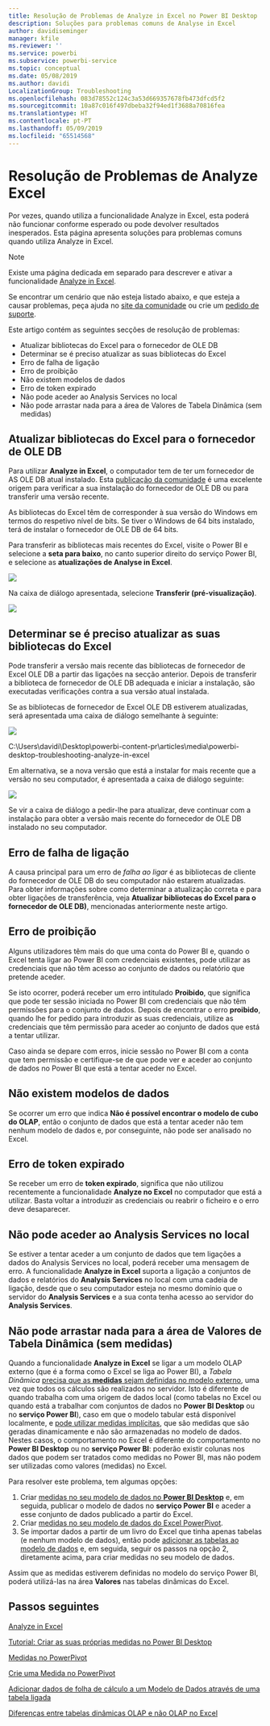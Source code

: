 ```yaml
---
title: Resolução de Problemas de Analyze in Excel no Power BI Desktop
description: Soluções para problemas comuns de Analyse in Excel
author: davidiseminger
manager: kfile
ms.reviewer: ''
ms.service: powerbi
ms.subservice: powerbi-service
ms.topic: conceptual
ms.date: 05/08/2019
ms.author: davidi
LocalizationGroup: Troubleshooting
ms.openlocfilehash: 083d78552c124c3a53d669357678fb473dfcd5f2
ms.sourcegitcommit: 10a87c016f497dbeba32f94ed1f3688a70816fea
ms.translationtype: HT
ms.contentlocale: pt-PT
ms.lasthandoff: 05/09/2019
ms.locfileid: "65514568"
---
```

# <a name="troubleshooting-analyze-in-excel"></a>Resolução de Problemas de Analyze Excel
Por vezes, quando utiliza a funcionalidade Analyze in Excel, esta poderá não funcionar conforme esperado ou pode devolver resultados inesperados. Esta página apresenta soluções para problemas comuns quando utiliza Analyze in Excel.

> [!NOTE]
> Existe uma página dedicada em separado para descrever e ativar a funcionalidade [Analyze in Excel](service-analyze-in-excel.md).
> 
> Se encontrar um cenário que não esteja listado abaixo, e que esteja a causar problemas, peça ajuda no [site da comunidade](http://community.powerbi.com/) ou crie um [pedido de suporte](https://powerbi.microsoft.com/support/).
> 
> 

Este artigo contém as seguintes secções de resolução de problemas:

* Atualizar bibliotecas do Excel para o fornecedor de OLE DB
* Determinar se é preciso atualizar as suas bibliotecas do Excel
* Erro de falha de ligação
* Erro de proibição
* Não existem modelos de dados
* Erro de token expirado
* Não pode aceder ao Analysis Services no local
* Não pode arrastar nada para a área de Valores de Tabela Dinâmica (sem medidas)

## <a name="update-excel-libraries-for-the-ole-db-provider"></a>Atualizar bibliotecas do Excel para o fornecedor de OLE DB
Para utilizar **Analyze in Excel**, o computador tem de ter um fornecedor de AS OLE DB atual instalado. Esta [publicação da comunidade](http://community.powerbi.com/t5/Service/Analyze-in-Excel-Initialization-of-the-data-source-failed/m-p/30837#M8081) é uma excelente origem para verificar a sua instalação do fornecedor de OLE DB ou para transferir uma versão recente.

As bibliotecas do Excel têm de corresponder à sua versão do Windows em termos do respetivo nível de bits. Se tiver o Windows de 64 bits instalado, terá de instalar o fornecedor de OLE DB de 64 bits.

Para transferir as bibliotecas mais recentes do Excel, visite o Power BI e selecione a **seta para baixo**, no canto superior direito do serviço Power BI, e selecione as **atualizações de Analyse in Excel**.

![](media/desktop-troubleshooting-analyze-in-excel/tshoot-analyze-excel_1.png)

Na caixa de diálogo apresentada, selecione **Transferir (pré-visualização)**.

![](media/desktop-troubleshooting-analyze-in-excel/tshoot-analyze-excel_2.png)

## <a name="determining-whether-you-need-to-update-your-excel-libraries"></a>Determinar se é preciso atualizar as suas bibliotecas do Excel
Pode transferir a versão mais recente das bibliotecas de fornecedor de Excel OLE DB a partir das ligações na secção anterior. Depois de transferir a biblioteca de fornecedor de OLE DB adequada e iniciar a instalação, são executadas verificações contra a sua versão atual instalada.

Se as bibliotecas de fornecedor de Excel OLE DB estiverem atualizadas, será apresentada uma caixa de diálogo semelhante à seguinte:

![](media/desktop-troubleshooting-analyze-in-excel/troubleshoot-analyze-excel_3.png)

C:\Users\davidi\Desktop\powerbi-content-pr\articles\media\powerbi-desktop-troubleshooting-analyze-in-excel

Em alternativa, se a nova versão que está a instalar for mais recente que a versão no seu computador, é apresentada a caixa de diálogo seguinte:

![](media/desktop-troubleshooting-analyze-in-excel/troubleshoot-analyze-excel_2.png)

Se vir a caixa de diálogo a pedir-lhe para atualizar, deve continuar com a instalação para obter a versão mais recente do fornecedor de OLE DB instalado no seu computador.

## <a name="connection-cannot-be-made-error"></a>Erro de falha de ligação
A causa principal para um erro de *falha ao ligar* é as bibliotecas de cliente do fornecedor de OLE DB do seu computador não estarem atualizadas. Para obter informações sobre como determinar a atualização correta e para obter ligações de transferência, veja **Atualizar bibliotecas do Excel para o fornecedor de OLE DB)**, mencionadas anteriormente neste artigo.

## <a name="forbidden-error"></a>Erro de proibição
Alguns utilizadores têm mais do que uma conta do Power BI e, quando o Excel tenta ligar ao Power BI com credenciais existentes, pode utilizar as credenciais que não têm acesso ao conjunto de dados ou relatório que pretende aceder.

Se isto ocorrer, poderá receber um erro intitulado **Proibido**, que significa que pode ter sessão iniciada no Power BI com credenciais que não têm permissões para o conjunto de dados. Depois de encontrar o erro **proibido**, quando lhe for pedido para introduzir as suas credenciais, utilize as credenciais que têm permissão para aceder ao conjunto de dados que está a tentar utilizar.

Caso ainda se depare com erros, inicie sessão no Power BI com a conta que tem permissão e certifique-se de que pode ver e aceder ao conjunto de dados no Power BI que está a tentar aceder no Excel.

## <a name="no-data-models"></a>Não existem modelos de dados
Se ocorrer um erro que indica **Não é possível encontrar o modelo de cubo do OLAP**, então o conjunto de dados que está a tentar aceder não tem nenhum modelo de dados e, por conseguinte, não pode ser analisado no Excel.

## <a name="token-expired-error"></a>Erro de token expirado
Se receber um erro de **token expirado**, significa que não utilizou recentemente a funcionalidade **Analyze no Excel** no computador que está a utilizar. Basta voltar a introduzir as credenciais ou reabrir o ficheiro e o erro deve desaparecer.

## <a name="unable-to-access-on-premises-analysis-services"></a>Não pode aceder ao Analysis Services no local
Se estiver a tentar aceder a um conjunto de dados que tem ligações a dados do Analysis Services no local, poderá receber uma mensagem de erro. A funcionalidade **Analyze in Excel** suporta a ligação a conjuntos de dados e relatórios do **Analysis Services** no local com uma cadeia de ligação, desde que o seu computador esteja no mesmo domínio que o servidor do **Analysis Services** e a sua conta tenha acesso ao servidor do **Analysis Services**.

## <a name="cant-drag-anything-to-the-pivottable-values-area-no-measures"></a>Não pode arrastar nada para a área de Valores de Tabela Dinâmica (sem medidas)
Quando a funcionalidade **Analyze in Excel** se ligar a um modelo OLAP externo (que é a forma como o Excel se liga ao Power BI), a *Tabela Dinâmica* [precisa que as **medidas** sejam definidas no modelo externo](https://support.microsoft.com/kb/234700), uma vez que todos os cálculos são realizados no servidor. Isto é diferente de quando trabalha com uma origem de dados local (como tabelas no Excel ou quando está a trabalhar com conjuntos de dados no **Power BI Desktop** ou no **serviço Power BI**), caso em que o modelo tabular está disponível localmente, e [pode utilizar medidas implícitas](https://msdn.microsoft.com/library/gg399077.aspx), que são medidas que são geradas dinamicamente e não são armazenadas no modelo de dados. Nestes casos, o comportamento no Excel é diferente do comportamento no **Power BI Desktop** ou no **serviço Power BI**: poderão existir colunas nos dados que podem ser tratados como medidas no Power BI, mas não podem ser utilizadas como valores (medidas) no Excel.

Para resolver este problema, tem algumas opções:

1. Criar [medidas no seu modelo de dados no **Power BI Desktop**](desktop-tutorial-create-measures.md) e, em seguida, publicar o modelo de dados no **serviço Power BI** e aceder a esse conjunto de dados publicado a partir do Excel.
2. Criar [medidas no seu modelo de dados do Excel PowerPivot](https://support.office.com/article/Create-a-Measure-in-Power-Pivot-d3cc1495-b4e5-48e7-ba98-163022a71198).
3. Se importar dados a partir de um livro do Excel que tinha apenas tabelas (e nenhum modelo de dados), então pode [adicionar as tabelas ao modelo de dados](https://support.office.com/article/Add-worksheet-data-to-a-Data-Model-using-a-linked-table-d3665fc3-99b0-479d-ba09-a37640f5be42) e, em seguida, seguir os passos na opção 2, diretamente acima, para criar medidas no seu modelo de dados.

Assim que as medidas estiverem definidas no modelo do serviço Power BI, poderá utilizá-las na área **Valores** nas tabelas dinâmicas do Excel.

## <a name="next-steps"></a>Passos seguintes
[Analyze in Excel](service-analyze-in-excel.md)

[Tutorial: Criar as suas próprias medidas no Power BI Desktop](desktop-tutorial-create-measures.md)

[Medidas no PowerPivot](https://msdn.microsoft.com/library/gg399077.aspx)

[Crie uma Medida no PowerPivot](https://support.office.com/article/Create-a-Measure-in-Power-Pivot-d3cc1495-b4e5-48e7-ba98-163022a71198)

[Adicionar dados de folha de cálculo a um Modelo de Dados através de uma tabela ligada](https://support.office.com/article/Add-worksheet-data-to-a-Data-Model-using-a-linked-table-d3665fc3-99b0-479d-ba09-a37640f5be42)

[Diferenças entre tabelas dinâmicas OLAP e não OLAP no Excel](https://support.microsoft.com/kb/234700)

